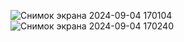![Снимок экрана 2024-09-04 170104](https://github.com/user-attachments/assets/83443ee7-f98d-4de9-acdb-53dead26dc90)
![Снимок экрана 2024-09-04 170240](https://github.com/user-attachments/assets/34770b80-2de4-4883-b83a-ecc5bc35137a)
